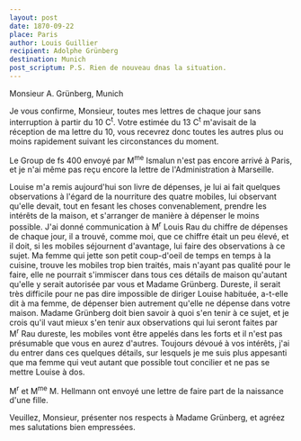 ```yaml
---
layout: post
date: 1870-09-22
place: Paris
author: Louis Guillier
recipient: Adolphe Grünberg
destination: Munich
post_scriptum: P.S. Rien de nouveau dnas la situation.
---
```


Monsieur A. Grünberg, Munich


Je vous confirme, Monsieur, toutes mes lettres de chaque jour sans interruption
à partir du 10 C<sup>t</sup>.  Votre estimée du 13 C<sup>t</sup> m'avisait de la réception de ma
lettre du 10, vous recevrez donc toutes les autres plus ou moins rapidement
suivant les circonstances du moment.

Le Group de fs 400 envoyé par M<sup>me</sup> Ismalun n'est pas encore arrivé à Paris, et
je n'ai même pas reçu encore la lettre de l'Administration à Marseille.

Louise m'a remis aujourd'hui son livre de dépenses, je lui ai fait quelques
observations à l'égard de la nourriture des quatre mobiles, lui observant
qu'elle devait, tout en fesant les choses convenablement, prendre les intérêts
de la maison, et s'arranger de manière à dépenser le moins possible. J'ai donné
communication à M<sup>r</sup> Louis Rau du chiffre de dépenses de chaque jour, il
a trouvé, comme moi, que ce chiffre était un peu élevé, et il doit, si les
mobiles séjournent d'avantage, lui faire des observations à ce sujet. Ma femme
qui jette son petit coup-d'oeil de temps en temps à la cuisine, trouve les
mobiles trop bien traités, mais n'ayant pas qualité pour le faire, elle ne
pourrait s'immiscer dans tous ces détails de maison qu'autant qu'elle y serait
autorisée par vous et Madame Grünberg. Dureste, il serait très difficile pour
ne pas dire impossible de diriger Louise habituée, a-t-elle dit à ma femme, de
dépenser bien autrement qu'elle ne dépense dans votre maison. Madame Grünberg
doit bien savoir à quoi s'en tenir à ce sujet, et je crois qu'il vaut mieux
s'en tenir aux observations qui lui seront faites par M<sup>r</sup> Rau dureste, les
mobiles vont être appelés dans les forts et il n'est pas présumable que vous en
aurez d'autres. Toujours dévoué à vos intérêts, j'ai du entrer dans ces
quelques détails, sur lesquels je me suis plus appesanti que ma femme qui veut
autant que possible tout concilier et ne pas se mettre Louise à dos.

M<sup>r</sup> et M<sup>me</sup> M. Hellmann ont envoyé une lettre de faire part de la naissance d'une
fille.


Veuillez, Monsieur, présenter nos respects à Madame Grünberg, et agréez mes
salutations bien empressées.
